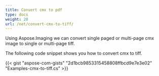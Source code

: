 ```yaml
---
title: Convert cmx to pdf
type: docs
weight: 20
url: /net/convert-cmx-to-tiff/
---
```


Using Aspose.Imaging we can convert single paged or multi-page cmx image to single or multi-page tiff.

The following code snippet shows you how to convert cmx to tiff.

{{< gist "aspose-com-gists" "2d1bcb9853315458808ffbcd9e7e3e02" "Examples-cmx-to-tiff.cs" >}}
